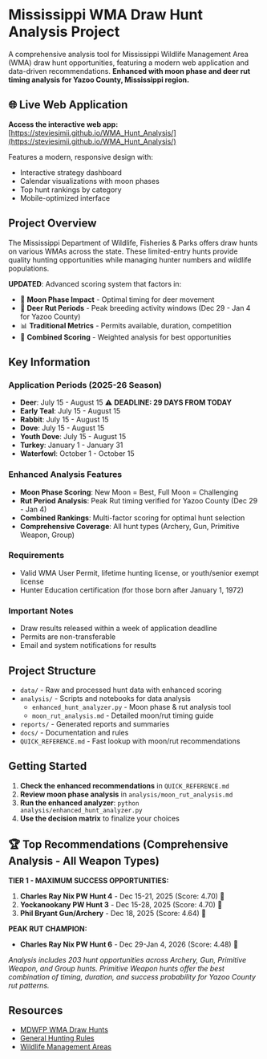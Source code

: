 # Mississippi WMA Draw Hunt Analysis Project

A comprehensive analysis tool for Mississippi Wildlife Management Area (WMA) draw hunt opportunities, featuring a modern web application and data-driven recommendations. **Enhanced with moon phase and deer rut timing analysis for Yazoo County, Mississippi region.**

## 🌐 Live Web Application

**Access the interactive web app:** [https://steviesimii.github.io/WMA_Hunt_Analysis/](https://steviesimii.github.io/WMA_Hunt_Analysis/)

Features a modern, responsive design with:
- Interactive strategy dashboard
- Calendar visualizations with moon phases
- Top hunt rankings by category
- Mobile-optimized interface

## Project Overview

The Mississippi Department of Wildlife, Fisheries & Parks offers draw hunts on various WMAs across the state. These limited-entry hunts provide quality hunting opportunities while managing hunter numbers and wildlife populations.

**UPDATED**: Advanced scoring system that factors in:
- 🌙 **Moon Phase Impact** - Optimal timing for deer movement
- 🦌 **Deer Rut Periods** - Peak breeding activity windows (Dec 29 - Jan 4 for Yazoo County)
- 📊 **Traditional Metrics** - Permits available, duration, competition
- 🎯 **Combined Scoring** - Weighted analysis for best opportunities

## Key Information

### Application Periods (2025-26 Season)
- **Deer**: July 15 - August 15 ⚠️ **DEADLINE: 29 DAYS FROM TODAY**
- **Early Teal**: July 15 - August 15
- **Rabbit**: July 15 - August 15
- **Dove**: July 15 - August 15
- **Youth Dove**: July 15 - August 15
- **Turkey**: January 1 - January 31
- **Waterfowl**: October 1 - October 15

### Enhanced Analysis Features
- **Moon Phase Scoring**: New Moon = Best, Full Moon = Challenging
- **Rut Period Analysis**: Peak Rut timing verified for Yazoo County (Dec 29 - Jan 4)
- **Combined Rankings**: Multi-factor scoring for optimal hunt selection
- **Comprehensive Coverage**: All hunt types (Archery, Gun, Primitive Weapon, Group)

### Requirements
- Valid WMA User Permit, lifetime hunting license, or youth/senior exempt license
- Hunter Education certification (for those born after January 1, 1972)

### Important Notes
- Draw results released within a week of application deadline
- Permits are non-transferable
- Email and system notifications for results

## Project Structure

- `data/` - Raw and processed hunt data with enhanced scoring
- `analysis/` - Scripts and notebooks for data analysis
  - `enhanced_hunt_analyzer.py` - Moon phase & rut analysis tool
  - `moon_rut_analysis.md` - Detailed moon/rut timing guide
- `reports/` - Generated reports and summaries
- `docs/` - Documentation and rules
- `QUICK_REFERENCE.md` - Fast lookup with moon/rut recommendations

## Getting Started

1. **Check the enhanced recommendations** in `QUICK_REFERENCE.md`
2. **Review moon phase analysis** in `analysis/moon_rut_analysis.md`  
3. **Run the enhanced analyzer**: `python analysis/enhanced_hunt_analyzer.py`
4. **Use the decision matrix** to finalize your choices

## 🏆 Top Recommendations (Comprehensive Analysis - All Weapon Types)

**TIER 1 - MAXIMUM SUCCESS OPPORTUNITIES:**
1. **Charles Ray Nix PW Hunt 4** - Dec 15-21, 2025 (Score: 4.70) 🥇
2. **Yockanookany PW Hunt 3** - Dec 15-28, 2025 (Score: 4.70) 🥇
3. **Phil Bryant Gun/Archery** - Dec 18, 2025 (Score: 4.64) 🥈

**PEAK RUT CHAMPION:**
- **Charles Ray Nix PW Hunt 6** - Dec 29-Jan 4, 2026 (Score: 4.48) 🦌

*Analysis includes 203 hunt opportunities across Archery, Gun, Primitive Weapon, and Group hunts. Primitive Weapon hunts offer the best combination of timing, duration, and success probability for Yazoo County rut patterns.*

## Resources

- [MDWFP WMA Draw Hunts](https://www.mdwfp.com/wildlife-hunting/wma-draw-hunts)
- [General Hunting Rules](https://www.mdwfp.com/wildlife-hunting/general-hunting-rules-regulations)
- [Wildlife Management Areas](https://www.mdwfp.com/wildlife-hunting/wildlife-management-areas)
